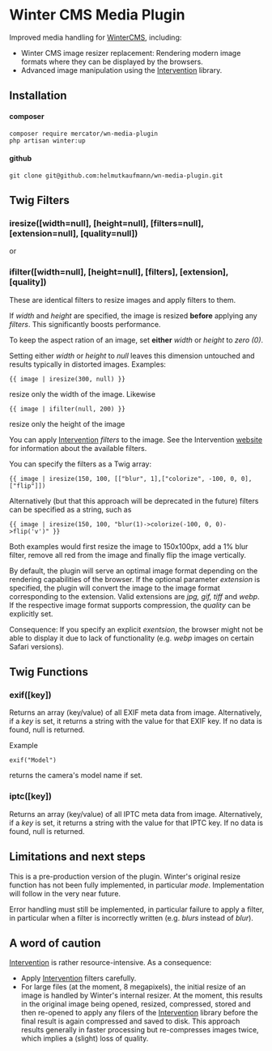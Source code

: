 # Winter CMS Media Plugin
Improved media handling for [WinterCMS](https://wintercms.com), including:
- Winter CMS image resizer replacement: Rendering modern image formats where they can be displayed by the browsers.
- Advanced image manipulation using the [Intervention](http://image.intervention.io) library.

## Installation
#### composer
```
composer require mercator/wn-media-plugin
php artisan winter:up
```

#### github
```
git clone git@github.com:helmutkaufmann/wn-media-plugin.git
```

## Twig Filters

### iresize([width=null], [height=null], [filters=null], [extension=null], [quality=null])
or
### ifilter([width=null], [height=null], [filters], [extension], [quality])
These are identical filters to resize images and apply filters to them.

If *width* and *height* are specified, the image is resized **before** applying any *filters*. This significantly
boosts performance.

To keep the aspect ration of an image, set **either** *width* or *height* to *zero (0)*.

Setting either *width* or *height* to *null* leaves this dimension untouched and results typically in distorted
images. Examples:

```
{{ image | iresize(300, null) }}
```
resize only the width of the image. Likewise

```
{{ image | ifilter(null, 200) }}
```
resize only the height of the image


You can apply [Intervention](https://image.intervention.io/v2) *filters* to the image.
See the Intervention [website](https://image.intervention.io/v2) for information about the
available filters.

You can specify the filters as a Twig array:

```
{{ image | iresize(150, 100, [["blur", 1],["colorize", -100, 0, 0], ["flip"]])
```

Alternatively (but that this approach will be deprecated in the future) filters can
be specified as a string, such as
```
{{ image | iresize(150, 100, "blur(1)->colorize(-100, 0, 0)->flip('v')" }}
```

Both examples would first resize the image to 150x100px, add a 1% blur filter, remove all red from the image
and finally flip the image vertically.

By default, the plugin will serve an optimal image format depending on the rendering capabilities of the browser.
If the optional parameter *extension* is specified, the plugin will convert the image to  the image format corresponding
to the extension. Valid extensions are *jpg, gif, tiff* and *webp*. If the respective image format supports
compression, the *quality* can be explicitly set.

Consequence: If you specify an explicit *exentsion*,
the browser might not be able to display it due to lack of functionality (e.g. *webp* images on certain Safari versions).


## Twig Functions
### exif([key])
Returns an array (key/value) of all EXIF meta data from image. Alternatively, if a *key* is set, it returns a string
with the value for that EXIF key. If no data is found, null is returned.

Example
```
exif("Model")
```
returns the camera's model name if set.

### iptc([key])
Returns an array (key/value) of all IPTC meta data from image. Alternatively, if a *key* is set, it returns a string
with the value for that IPTC key. If no data is found, null is returned.

## Limitations and next steps
This is a pre-production version of the plugin. Winter's original resize function has not been fully implemented,
in particular *mode*. Implementation will follow in the very near future.

Error handling must still be implemented, in particular failure to apply a filter, in particular when a filter is
incorrectly written (e.g. *blurs* instead of *blur*).

## A word of caution
[Intervention](http://image.intervention.io) is rather resource-intensive. As a consequence:
- Apply [Intervention](http://image.intervention.io) filters carefully.
- For large files (at the moment, 8 megapixels), the initial resize of an image is handled by Winter's internal resizer. At the moment,
this results in the original image being opened, resized, compressed, stored and then re-opened to apply any filers of the
[Intervention](http://image.intervention.io) library before the final result is again compressed and saved to disk.
This approach results generally in faster processing but re-compresses images twice, which implies a (slight) loss of quality.
